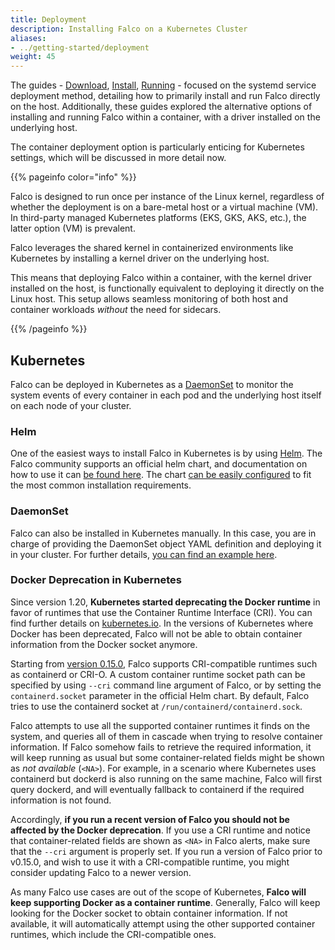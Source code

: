 ```yaml
---
title: Deployment
description: Installing Falco on a Kubernetes Cluster
aliases:
- ../getting-started/deployment
weight: 45
---
```


The guides - [Download](/docs/install-operate/download/), [Install](/docs/install-operate/installation/), [Running](/docs/install-operate/running/) - focused on the systemd service deployment method, detailing how to primarily install and run Falco directly on the host. Additionally, these guides explored the alternative options of installing and running Falco within a container, with a driver installed on the underlying host.

The container deployment option is particularly enticing for Kubernetes settings, which will be discussed in more detail now. 

{{% pageinfo color="info" %}}

Falco is designed to run once per instance of the Linux kernel, regardless of whether the deployment is on a bare-metal host or a virtual machine (VM). In third-party managed Kubernetes platforms (EKS, GKS, AKS, etc.), the latter option (VM) is prevalent.

Falco leverages the shared kernel in containerized environments like Kubernetes by installing a kernel driver on the underlying host.

This means that deploying Falco within a container, with the kernel driver installed on the host, is functionally equivalent to deploying it directly on the Linux host. This setup allows seamless monitoring of both host and container workloads *without* the need for sidecars.

{{% /pageinfo %}}

## Kubernetes

Falco can be deployed in Kubernetes as a [DaemonSet](https://kubernetes.io/docs/concepts/workloads/controllers/daemonset/) to monitor the system events of every container in each pod and the underlying host itself on each node of your cluster.

### Helm

One of the easiest ways to install Falco in Kubernetes is by using [Helm](https://v3.helm.sh/docs/intro/install/). The Falco community supports an official helm chart, and documentation on how to use it can [be found here](https://github.com/falcosecurity/charts/tree/master/charts/falco). The chart [can be easily configured](https://github.com/falcosecurity/charts/tree/master/charts/falco#configuration) to fit the most common installation requirements.

### DaemonSet

Falco can also be installed in Kubernetes manually. In this case, you are in charge of providing the DaemonSet object YAML definition and deploying it in your cluster. For further details, [you can find an example here](https://github.com/falcosecurity/deploy-kubernetes/tree/main/kubernetes/falco/templates).

### Docker Deprecation in Kubernetes

Since version 1.20, **Kubernetes started deprecating the Docker runtime** in favor of runtimes that use the Container Runtime Interface (CRI). You can find further details on [kubernetes.io](https://kubernetes.io/blog/2020/12/02/dont-panic-kubernetes-and-docker/). In the versions of Kubernetes where Docker has been deprecated, Falco will not be able to obtain container information from the Docker socket anymore. 

Starting from [version 0.15.0](https://github.com/falcosecurity/falco/blob/master/CHANGELOG.md#v0150), Falco supports CRI-compatible runtimes such as containerd or CRI-O. A custom container runtime socket path can be specified by using `--cri` command line argument of Falco, or by setting the `containerd.socket` parameter in the official Helm chart. By default, Falco tries to use the containerd socket at `/run/containerd/containerd.sock`.

Falco attempts to use all the supported container runtimes it finds on the system, and queries all of them in cascade when trying to resolve container information. If Falco somehow fails to retrieve the required information, it will keep running as usual but some container-related fields might be shown as _not available_ (`<NA>`). For example, in a scenario where Kubernetes uses containerd but dockerd is also running on the same machine, Falco will first query dockerd, and will eventually fallback to containerd if the required information is not found.

Accordingly, **if you run a recent version of Falco you should not be affected by the Docker deprecation**. If you use a CRI runtime and notice that container-related fields are shown as `<NA>` in Falco alerts, make sure that the `--cri` argument is properly set. If you run a version of Falco prior to v0.15.0, and wish to use it with a CRI-compatible runtime, you might consider updating Falco to a newer version.

As many Falco use cases are out of the scope of Kubernetes, **Falco will keep supporting Docker as a container runtime**. Generally, Falco will keep looking for the Docker socket to obtain container information. If not available, it will automatically attempt using the other supported container runtimes, which include the CRI-compatible ones.

